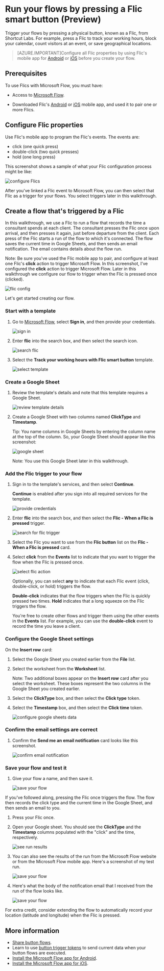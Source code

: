 <properties
    pageTitle="Start flows with Flic buttons| Microsoft Flow"
    description="Easily start button flows with physical buttons from Flic by Shortcut Labs."
    services=""
    suite="flow"
    documentationCenter="na"
    authors="msftman"
    manager="anneta"
    editor=""
    tags=""/>

<tags
   ms.service="flow"
   ms.devlang="na"
   ms.topic="article"
   ms.tgt_pltfrm="na"
   ms.workload="na"
   ms.date="05/19/2017"
   ms.author="deonhe"/>

# Run your flows by pressing a Flic smart button (Preview)

Trigger your flows by pressing a physical button, known as a Flic, from Shortcut Labs. For example, press a Flic to track your working hours, block your calendar, count visitors at an event, or save geographical locations.

>[AZURE.IMPORTANT]Configure all Flic properties by using Flic's mobile app for [Android](https://play.google.com/store/apps/details?id=io.flic.app) or [iOS](https://itunes.apple.com/us/app/flic-app/id977593793?ls=1&mt=8) before you create your flow.

## Prerequisites

To use Flics with Microsoft Flow, you must have:

- Access to [Microsoft Flow](https://flow.microsoft.com).

- Downloaded Flic's [Android](https://play.google.com/store/apps/details?id=io.flic.app) or [iOS](https://itunes.apple.com/us/app/flic-app/id977593793?ls=1&mt=8) mobile app, and used it to pair one or more Flics.

## Configure Flic properties

Use Flic's mobile app to program the Flic's events. The events are:

- click (one quick press)
- double-click (two quick presses)
- hold (one long press)

This screenshot shows a sample of what your Flic configuration process might be like:

![configure Flics](./media/flic-button-flows/configure-flic-actions.png)

After you've linked a Flic event to Microsoft Flow, you can then select that Flic as a trigger for your flows. You select triggers later in this walkthrough.

## Create a flow that's triggered by a Flic

In this walkthrough, we use a Flic to run a flow that records the time a consultant spends at each client. The consultant presses the Flic once upon arrival, and then presses it again, just before departure from the client. Each press of the Flic starts a run of the flow to which it's connected. The flow saves the current time in Google Sheets, and then sends an email notification. The email contains details about the flow run.

Note: Be sure you've used the Flic mobile app to pair, and configure at least one Flic's **click** action to trigger Microsoft Flow. In this screenshot, I've configured the **click** action to trigger Microsoft Flow. Later in this walkthrough we configure our flow to trigger when the Flic is pressed once (clicked).

   ![flic config](./media/flic-button-flows/flic-configured-for-flow.png)

Let's get started creating our flow.

### Start with a template

1. Go to [Microsoft Flow](https://flow.microsoft.com), select **Sign in**, and then provide your credentials.

     ![sign in](./media/flic-button-flows/sign-into-flow.png)

1. Enter **flic** into the search box, and then select the search icon.

     ![search flic](./media/flic-button-flows/search-flic.png)

1. Select the **Track your working hours with Flic smart button** template.

     ![select template](./media/flic-button-flows/flic-templates.png)

### Create a Google Sheet

1. Review the template's details and note that this template requires a Google Sheet.

   ![review template details](./media/flic-button-flows/flic-template-details.png)

1. Create a Google Sheet with two columns named **ClickType** and **Timestamp**.

      Tip: You name columns in Google Sheets by entering the column name at the top of the column. So, your Google Sheet should appear like this screenshot:

   ![google sheet](./media/flic-button-flows/flic-google-sheet.png)

   Note: You use this Google Sheet later in this walkthrough.

### Add the Flic trigger to your flow

1. Sign in to the template's services, and then select **Continue**.

     **Continue** is enabled after you sign into all required services for the template.

     ![provide credentials](./media/flic-button-flows/flic-template-services-sign-in.png)

1. Enter **flic** into the search box, and then select the **Flic - When a Flic is pressed** trigger.

     ![search for flic trigger](./media/flic-button-flows/flic-search-trigger.png)

1. Select the Flic you want to use from the **Flic button** list on the **Flic - When a Flic is pressed** card.

1. Select **click** from the **Events** list to indicate that you want to trigger the flow when the Flic is pressed once.

     ![select flic action](./media/flic-button-flows/select-flic.png)

   Optionally, you can select **any** to indicate that each Flic event (click, double-click, or hold) triggers the flow.

   **Double-click** indicates that the flow triggers when the Flic is quickly pressed two times. **Hold** indicates that a long squeeze on the Flic triggers the flow.

   You're free to create other flows and trigger them using the other events in the **Events** list. For example, you can use the **double-click** event to record the time you leave a client.

### Configure the Google Sheet settings

   On the **Insert row** card:

1. Select the Google Sheet you created earlier from the **File** list.

1. Select the worksheet from the **Worksheet** list.

   Note: Two additional boxes appear on the **Insert row** card after you select the worksheet. These boxes represent the two columns in the Google Sheet you created earlier.

1. Select the **ClickType** box, and then select the **Click type** token.

1. Select the **Timestamp** box, and then select the **Click time** token.

     ![configure google sheets data](./media/flic-button-flows/flick-insert-row-card.png)

### Confirm the email settings are correct

1. Confirm the **Send me an email notification** card looks like this screenshot.

     ![confirm email notification](./media/flic-button-flows/email-settings.png)

### Save your flow and test it

1. Give your flow a name, and then save it.

     ![save your flow](./media/flic-button-flows/save.png)

If you've followed along, pressing the Flic once triggers the flow. The flow then records the click type and the current time in the Google Sheet, and then sends an email to you.

1. Press your Flic once.

1. Open your Google sheet. You should see the **ClickType** and the **Timestamp** columns populated with the "click" and the time, respectively.

     ![see run results](./media/flic-button-flows/flic-google-sheet-after-run.png)

1. You can also see the results of the run from the Microsoft Flow website or from the Microsoft Flow mobile app. Here's a screenshot of my test run.

     ![save your flow](./media/flic-button-flows/flic-test-run-results-portal.png)

1. Here's what the body of the notification email that I received from the run of the flow looks like.

     ![save your flow](./media/flic-button-flows/flic-email-body.png)

For extra credit, consider extending the flow to automatically record your location (latitude and longitude) when the Flic is pressed.

## More information

- [Share button flows](./share-buttons.md).
- Learn to use [button trigger tokens](./introduction-to-button-trigger-tokens.md) to send current data when your button flows are executed.
- [Install the Microsoft Flow app for Android](https://aka.ms/flowmobiledocsandroid).
- [Install the Microsoft Flow app for iOS](https://aka.ms/flowmobiledocsios).
